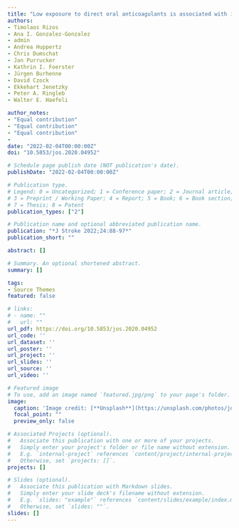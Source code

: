 ```yaml
---
title: "Low exposure to direct oral anticoagulants is associated with ischemic stroke and its severity"
authors:
- Timolaos Rizos
- Ana I. Gonzalez-Gonzalez
- admin
- Andrea Huppertz
- Chris Dumschat
- Jan Purrucker
- Kathrin I. Foerster
- Jürgen Burhenne
- David Czock
- Ekkehart Jenetzky
- Peter A. Ringleb
- Walter E. Haefeli

author_notes:
- "Equal contribution"
- "Equal contribution"
- "Equal contribution"
- 
date: "2022-02-04T00:00:00Z"
doi: "10.5853/jos.2020.04952"

# Schedule page publish date (NOT publication's date).
publishDate: "2022-02-04T00:00:00Z"

# Publication type.
# Legend: 0 = Uncategorized; 1 = Conference paper; 2 = Journal article;
# 3 = Preprint / Working Paper; 4 = Report; 5 = Book; 6 = Book section;
# 7 = Thesis; 8 = Patent
publication_types: ["2"]

# Publication name and optional abbreviated publication name.
publication: "*J Stroke 2022;24:88-97*"
publication_short: ""

abstract: []

# Summary. An optional shortened abstract.
summary: []

tags:
- Source Themes
featured: false

# links:
# - name: ""
#   url: ""
url_pdf: https://doi.org/10.5853/jos.2020.04952
url_code: ''
url_dataset: ''
url_poster: ''
url_project: ''
url_slides: ''
url_source: ''
url_video: ''

# Featured image
# To use, add an image named `featured.jpg/png` to your page's folder. 
image:
  caption: 'Image credit: [**Unsplash**](https://unsplash.com/photos/jdD8gXaTZsc)'
  focal_point: ""
  preview_only: false

# Associated Projects (optional).
#   Associate this publication with one or more of your projects.
#   Simply enter your project's folder or file name without extension.
#   E.g. `internal-project` references `content/project/internal-project/index.md`.
#   Otherwise, set `projects: []`.
projects: []

# Slides (optional).
#   Associate this publication with Markdown slides.
#   Simply enter your slide deck's filename without extension.
#   E.g. `slides: "example"` references `content/slides/example/index.md`.
#   Otherwise, set `slides: ""`.
slides: []
---
```


